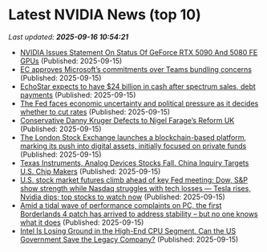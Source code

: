 # Latest NVIDIA News (top 10)
_Last updated: **2025-09-16 10:54:21**_

- [NVIDIA Issues Statement On Status Of GeForce RTX 5090 And 5080 FE GPUs](https://hothardware.com/news/nvidia-statement-status-geforce-rtx-5090-5080-fe-gpus) (Published: 2025-09-15)
- [EC approves Microsoft’s commitments over Teams bundling concerns](https://biztoc.com/x/b429622fb97f6946) (Published: 2025-09-15)
- [EchoStar expects to have $24 billion in cash after spectrum sales, debt payments](https://biztoc.com/x/dee00690bafe4f17) (Published: 2025-09-15)
- [The Fed faces economic uncertainty and political pressure as it decides whether to cut rates](https://biztoc.com/x/381e27a4763c97a7) (Published: 2025-09-15)
- [Conservative Danny Kruger Defects to Nigel Farage’s Reform UK](https://biztoc.com/x/148dbe3a3d8a0c3b) (Published: 2025-09-15)
- [The London Stock Exchange launches a blockchain-based platform, marking its push into digital assets, initially focused on private funds](https://biztoc.com/x/a610a74e92648471) (Published: 2025-09-15)
- [Texas Instruments, Analog Devices Stocks Fall. China Inquiry Targets U.S. Chip Makers](https://biztoc.com/x/579c00cbf1b68baf) (Published: 2025-09-15)
- [U.S. stock market futures climb ahead of key Fed meeting: Dow, S&P show strength while Nasdaq struggles with tech losses — Tesla rises, Nvidia dips; top stocks to watch now](https://economictimes.indiatimes.com/news/international/us/u-s-stock-market-futures-climb-ahead-of-key-fed-meeting-dow-sp-show-strength-while-nasdaq-struggles-with-tech-losses-tesla-rises-nvidia-dips-top-stocks-to-watch-now/articleshow/123898951.cms) (Published: 2025-09-15)
- [Amid a tidal wave of performance complaints on PC, the first Borderlands 4 patch has arrived to address stability – but no one knows what it does](https://www.techradar.com/gaming/amid-a-tidal-wave-of-performance-complaints-on-pc-the-first-borderlands-4-patch-has-arrived-to-address-stability-but-no-one-knows-what-it-does) (Published: 2025-09-15)
- [Intel Is Losing Ground in the High-End CPU Segment. Can the US Government Save the Legacy Company?](https://techreport.com/news/intel-losing-high-end-cpu-segment-can-us-govt-save-it/) (Published: 2025-09-15)

